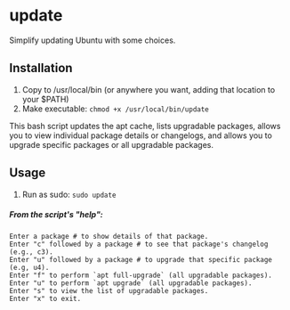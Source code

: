 # update
Simplify updating Ubuntu with some choices.

## Installation
1. Copy to /usr/local/bin (or anywhere you want, adding that location to your $PATH)
2. Make executable: `chmod +x /usr/local/bin/update`

This bash script updates the apt cache, lists upgradable packages, allows you to view individual package details or changelogs, and allows you to upgrade specific packages or all upgradable packages.

## Usage
1. Run as sudo: `sudo update`
##### From the script's "help":
```
Enter a package # to show details of that package.
Enter "c" followed by a package # to see that package's changelog (e.g., c3).
Enter "u" followed by a package # to upgrade that specific package (e.g, u4).
Enter "f" to perform `apt full-upgrade` (all upgradable packages).
Enter "u" to perform `apt upgrade` (all upgradable packages).
Enter "s" to view the list of upgradable packages.
Enter "x" to exit.
```
